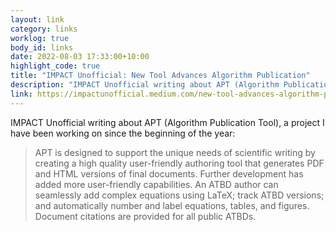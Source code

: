 ```yaml
---
layout: link
category: links
worklog: true
body_id: links
date: 2022-08-03 17:33:00+10:00
highlight_code: true
title: "IMPACT Unofficial: New Tool Advances Algorithm Publication"
description: "IMPACT Unofficial writing about APT (Algorithm Publication Tool), a project I have been working on since the beginning of the year."
link: https://impactunofficial.medium.com/new-tool-advances-algorithm-publication-2cb993894e8c
---
```


IMPACT Unofficial writing about APT (Algorithm Publication Tool), a project I have been working on since the beginning of the year:

> APT is designed to support the unique needs of scientific writing by creating a high quality user-friendly authoring tool that generates PDF and HTML versions of final documents. Further development has added more user-friendly capabilities. An ATBD author can seamlessly add complex equations using LaTeX; track ATBD versions; and automatically number and label equations, tables, and figures. Document citations are provided for all public ATBDs. 
